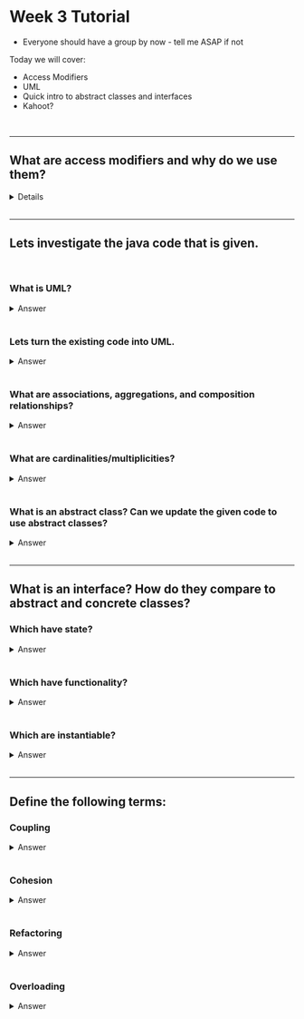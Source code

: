 # Week 3 Tutorial

* Everyone should have a group by now - tell me ASAP if not

Today we will cover:
- Access Modifiers
- UML
- Quick intro to abstract classes and interfaces
- Kahoot?

<br>

---

## What are access modifiers and why do we use them?

<details>

<img src="images/access.png" width=800/>

</details>

<br>

---

## Lets investigate the java code that is given.

<br>

### What is UML? 

<details>

Unified Modelling Language - it is used to show the internal structure of our object oriented system.

<img src="images/uml.png">

<summary>Answer</summary>

</details>

<br>

### Lets turn the existing code into UML.

<details>

<img src="images/uml+-.PNG" width=500/>

<summary>Answer</summary>

</details>

<br>

### What are associations, aggregations, and composition relationships?

<details>

They are all relationships betwen different classes

Association is the weakest, it implies one class uses the other but isnt strong enough a link to be one of the other relationships.

Aggregation implies that both classes can exist with or without one another.

Composition implies that the owned class cannot exist without the owning class.

<summary>Answer</summary>

</details>

<br>

### What are cardinalities/multiplicities?

<details>

Cardinalities are used to say how many of each object instances exist in the relationship.

<summary>Answer

</details>

<br>

### What is an abstract class? Can we update the given code to use abstract classes?

<details>

Just like a class is a blueprint for an object, an abstract class is a blueprint for a class

<summary>Answer</summary>

</details>

<br>

---

## What is an interface? How do they compare to abstract and concrete classes?

### Which have state?

<details>

| Interface     | Abstract Class  | Concrete Class  |
| ------------- |---------------| ----------------|
| No     | Yes | Yes |

<summary>Answer</summary>

</details>

<br>

### Which have functionality?

<details>

| Interface     | Abstract Class  | Concrete Class  |
| ------------- |---------------| ----------------|
| Yes     | Yes | Yes |

<summary>Answer</summary>

</details>

<br>

### Which are instantiable?

<details>

| Interface     | Abstract Class  | Concrete Class  |
| ------------- |---------------| ----------------|
| No     | No | Yes |

<summary>Answer</summary>

</details>

<br>

---

## Define the following terms:

### Coupling

<details>

Coupling is the degree to which one piece of code depends on the internal workings of another piece of code.

<summary>Answer<summary>

</details>

<br>

### Cohesion

<details>

Cohesion is the degree to which two bits of code/systems work together as one unit.

<summary>Answer<summary>

</details>

<br>

### Refactoring

<details>

Refactoring is the process of modifying the internal working of a system without changing the external behaviour. By definition this is easier to do with a lowly coupled system.

<summary>Answer<summary>

</details>

<br>

### Overloading

<details>

When two methods have the same name but different arguments that are passed in and thus different implementations.

<summary>Answer<summary>

</details>

<br>